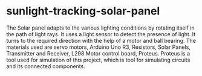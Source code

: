 # sunlight-tracking-solar-panel
The Solar panel adapts to the various lighting conditions by rotating itself in the path of light rays.  It uses a light sensor to detect the presence of light. It turns to the required direction with the help of a motor and ball bearing. The materials used are servo motors, Arduino Uno R3, Resistors, Solar Panels, Transmitter and Receiver, L298 Motor control board, Proteus. Proteus is a tool used for simulation of this project, which is tool for simulating circuits and its connected components.
